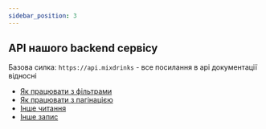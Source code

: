 ```yaml
---
sidebar_position: 3
---
```


## API нашого backend сервісу

Базова силка: `https://api.mixdrinks` - все посилання в api документації відносні

- [Як працювати з фільтрами](work-with-filters.md)
- [Як працювати з пагінацією](paggination.md)
- [Інше читання](docs/api/other/read.md)
- [Інше запис](docs/api/other/write.md)

